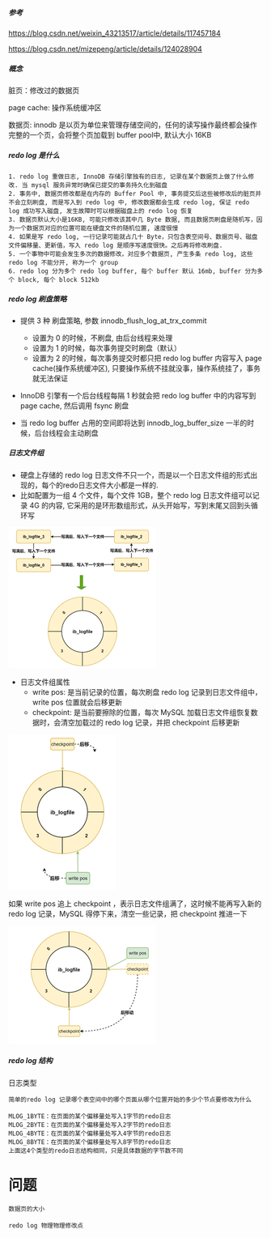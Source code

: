 ##### 参考

https://blog.csdn.net/weixin_43213517/article/details/117457184

https://blog.csdn.net/mizepeng/article/details/124028904



##### 概念

脏页：修改过的数据页

page cache: 操作系统缓冲区

数据页: innodb 是以页为单位来管理存储空间的，任何的读写操作最终都会操作完整的一个页，会将整个页加载到 buffer pool中, 默认大小 16KB 

##### redo log 是什么

```
1. redo log 重做日志, InnoDB 存储引擎独有的日志, 记录在某个数据页上做了什么修改. 当 mysql 服务异常时确保已提交的事务持久化到磁盘
2. 事务中, 数据页修改都是在内存的 Buffer Pool 中, 事务提交后这些被修改后的脏页并不会立刻刷盘, 而是写入到 redo log 中, 修改数据都会生成 redo log, 保证 redo log 成功写入磁盘, 发生故障时可以根据磁盘上的 redo log 恢复
3. 数据页默认大小是16KB, 可能只修改该其中几 Byte 数据, 而且数据页刷盘是随机写，因为一个数据页对应的位置可能在硬盘文件的随机位置, 速度很慢
4. 如果是写 redo log, 一行记录可能就占几十 Byte，只包含表空间号、数据页号、磁盘文件偏移量、更新值，写入 redo log 是顺序写速度很快。之后再将修改刷盘.
5. 一个事物中可能会发生多次的数据修改，对应多个数据页, 产生多条 redo log, 这些 redo log 不能分开, 称为一个 group
6. redo log 分为多个 redo log buffer, 每个 buffer 默认 16mb, buffer 分为多个 block, 每个 block 512kb
```

##### redo log 刷盘策略

- 提供 3 种 刷盘策略, 参数 innodb_flush_log_at_trx_commit 
  - 设置为 0 的时候，不刷盘, 由后台线程来处理
  - 设置为 1 的时候，每次事务提交时刷盘（默认）
  - 设置为 2 的时候，每次事务提交时都只把 redo log buffer 内容写入 page cache(操作系统缓冲区), 只要操作系统不挂就没事，操作系统挂了，事务就无法保证

- InnoDB 引擎有一个后台线程每隔 1 秒就会把 redo log buffer 中的内容写到page cache, 然后调用 fsync 刷盘
- 当 redo log buffer 占用的空间即将达到 innodb_log_buffer_size 一半的时候，后台线程会主动刷盘

##### 日志文件组

- 硬盘上存储的 redo log 日志文件不只一个，而是以一个日志文件组的形式出现的，每个的redo日志文件大小都是一样的.
- 比如配置为一组 4 个文件，每个文件 1GB，整个 redo log 日志文件组可以记录 4G 的内容,  它采用的是环形数组形式，从头开始写，写到末尾又回到头循环写

<img src=".\image\日志文件组1.png" alt="日志文件组1" style="zoom:100%;" />

- 日志文件组属性
  - write pos: 是当前记录的位置，每次刷盘 redo log 记录到日志文件组中，write pos 位置就会后移更新
  - checkpoint: 是当前要擦除的位置，每次 MySQL 加载日志文件组恢复数据时，会清空加载过的 redo log 记录，并把 checkpoint 后移更新

<img src=".\image\日志文件组2.png" style="zoom:100%;" />

如果 write pos 追上 checkpoint ，表示日志文件组满了，这时候不能再写入新的 redo log 记录，MySQL 得停下来，清空一些记录，把 checkpoint 推进一下

![](.\image\日志文件组3.png)

##### redo log 结构

日志类型

```
简单的redo log 记录哪个表空间中的哪个页面从哪个位置开始的多少个节点要修改为什么

MLOG_1BYTE：在页面的某个偏移量处写入1字节的redo日志
MLOG_2BYTE：在页面的某个偏移量处写入2字节的redo日志
MLOG_4BYTE：在页面的某个偏移量处写入4字节的redo日志
MLOG_8BYTE：在页面的某个偏移量处写入8字节的redo日志
上面这4个类型的redo日志结构相同，只是具体数据的字节数不同
```

# 问题

```
数据页的大小

redo log 物理物理修改点
```

